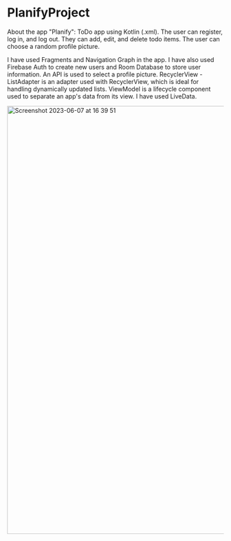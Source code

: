 # PlanifyProject
About the app "Planify":
ToDo app using Kotlin (.xml).
The user can register, log in, and log out.
They can add, edit, and delete todo items.
The user can choose a random profile picture.

I have used Fragments and Navigation Graph in the app. I have also used Firebase Auth to create new users and Room Database to store user information. An API is used to select a profile picture. RecyclerView - ListAdapter is an adapter used with RecyclerView, which is ideal for handling dynamically updated lists.
ViewModel is a lifecycle component used to separate an app's data from its view. I have used LiveData.


<img width="995" alt="Screenshot 2023-06-07 at 16 39 51" src="https://github.com/AleksandraRusak/PlanifyProject/assets/112869405/212119c6-92a7-479d-b29c-3a6ae6d57e56">
